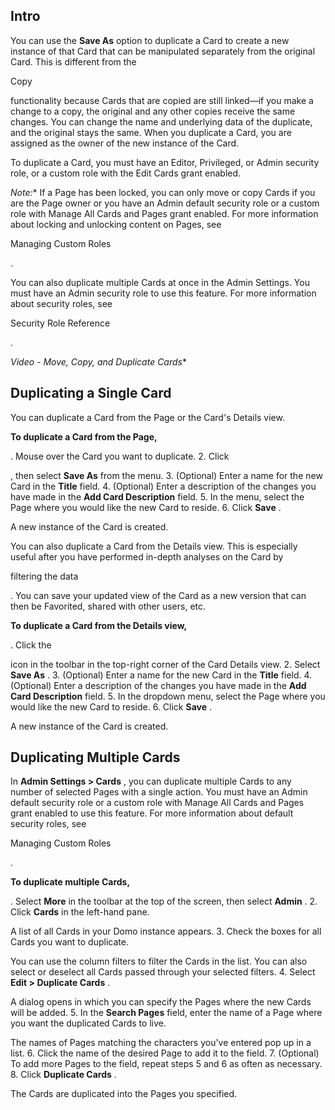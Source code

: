 

Intro
-------

You can use the
 **Save As**
 option to duplicate a Card to create a new instance of that Card that can be manipulated separately from the original Card. This is different from the

Copy

functionality because Cards that are copied are still linked—if you make a change to a copy, the original and any other copies receive the same changes. You can change the name and underlying data of the duplicate, and the original stays the same. When you duplicate a Card, you are assigned as the owner of the new instance of the Card.


 To duplicate a Card, you must have an Editor, Privileged, or Admin security role, or a custom role with the Edit Cards grant enabled.

*Note:**
 If a Page has been locked, you can only move or copy Cards if you are the Page owner or you have an Admin default security role or a custom role with Manage All Cards and Pages grant enabled. For more information about locking and unlocking content on Pages, see

Managing Custom Roles

.

You can also duplicate multiple Cards at once in the Admin Settings. You must have an Admin security role to use this feature. For more information about security roles, see

Security Role Reference

.

*Video - Move, Copy, and Duplicate Cards**

Duplicating a Single Card
---------------------------

You can duplicate a Card from the Page or the Card's Details view.


**To duplicate a Card from the Page,**

. Mouse over the Card you want to duplicate.
2. Click

, then select
 **Save As**
 from the menu.
3. (Optional) Enter a name for the new Card in the
 **Title**
 field.
4. (Optional) Enter a description of the changes you have made in the
 **Add Card Description**
 field.
5. In the menu, select the Page where you would like the new Card to reside.
6. Click
 **Save**
 .

A new instance of the Card is created.


 You can also duplicate a Card from the Details view. This is especially useful after you have performed in-depth analyses on the Card by

filtering the data

. You can save your updated view of the Card as a new version that can then be Favorited, shared with other users, etc.


**To duplicate a Card from the Details view,**

. Click the

icon in the toolbar in the top-right corner of the Card Details view.
2. Select
 **Save As**
 .
3. (Optional) Enter a name for the new Card in the
 **Title**
 field.
4. (Optional) Enter a description of the changes you have made in the
 **Add Card Description**
 field.
5. In the dropdown menu, select the Page where you would like the new Card to reside.
6. Click
 **Save**
 .

A new instance of the Card is created.


 Duplicating Multiple Cards
----------------------------

In
 **Admin Settings > Cards**
 , you can duplicate multiple Cards to any number of selected Pages with a single action. You must have an Admin default security role or a custom role with Manage All Cards and Pages grant enabled to use this feature. For more information about default security roles, see

Managing Custom Roles

.


**To duplicate multiple Cards,**

. Select
 **More**
 in the toolbar at the top of the screen, then select
 **Admin**
 .
2. Click
 **Cards**
 in the left-hand pane.


 A list of all Cards in your Domo instance appears.
3. Check the boxes for all Cards you want to duplicate.


 You can use the column filters to filter the Cards in the list. You can also select or deselect all Cards passed through your selected filters.
4. Select
 **Edit > Duplicate Cards**
 .


 A dialog opens in which you can specify the Pages where the new Cards will be added.
5. In the
 **Search Pages**
 field, enter the name of a Page where you want the duplicated Cards to live.


 The names of Pages matching the characters you've entered pop up in a list.
6. Click the name of the desired Page to add it to the field.
7. (Optional) To add more Pages to the field, repeat steps 5 and 6 as often as necessary.
8. Click
 **Duplicate Cards**
 .

The Cards are duplicated into the Pages you specified.

